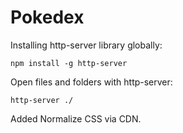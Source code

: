 # Pokedex

Installing http-server library globally:

`npm install -g http-server`

Open files and folders with http-server:

`http-server ./ `

Added Normalize CSS via CDN.